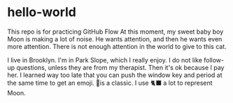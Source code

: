 # hello-world
 This repo is for practicing GitHub Flow
At this moment, my sweet baby boy Moon is making a lot of noise. He wants attention, and then he wants even more attention. There is not enough attention in the world to give to this cat.

I live in Brooklyn. I'm in Park Slope, which I really enjoy. I do not like follow-up questions, unless they are from my therapist. Then it's ok because I pay her. 
I learned way too late that you can push the window key and period at the same time to get an emoji. 📎is a classic. I use 🐈‍⬛ a lot to represent Moon. 
